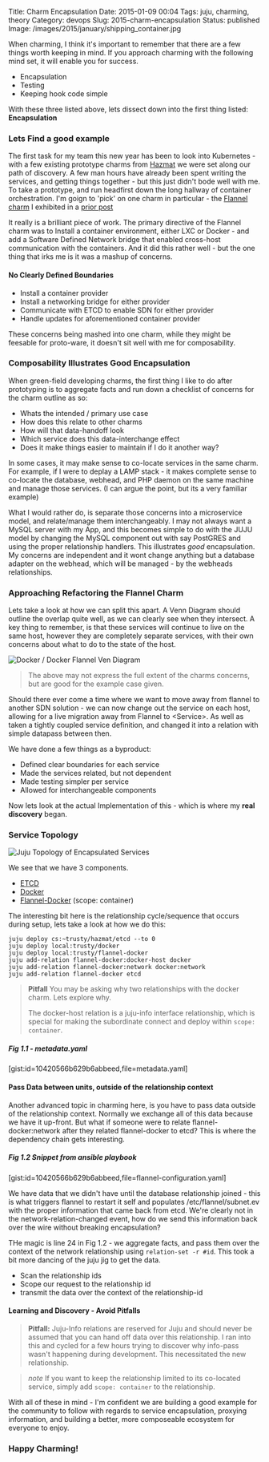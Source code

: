 Title: Charm Encapsulation
Date: 2015-01-09 00:04
Tags: juju, charming, theory
Category: devops
Slug: 2015-charm-encapsulation
Status: published
Image: /images/2015/january/shipping_container.jpg

When charming, I think it's important to remember that there are a few things worth
keeping in mind. If you approach charming with the following mind set, it will enable
you for success.

- Encapsulation
- Testing
- Keeping hook code simple

With these three listed above, lets dissect down into the first thing listed: **Encapsulation**

### Lets Find a good example

The first task for my team this new year has been to look into Kubernetes - with a few existing
prototype charms from [Hazmat](http://blog.kapilt.com/) we were set along our path of discovery.
A few man hours have already been spent writing the services, and getting things together - but
this just didn't bode well with me. To take a prototype, and run headfirst down the long hallway
of container orchestration. I'm goign to 'pick' on one charm in particular - the
[Flannel charm](https://launchpad.net/~hazmat/charms/trusty/flannel/trunk) I exhibited in a
[prior post](/container-networking-with-flannel.html)

It really is a brilliant piece of work. The primary directive of the Flannel charm was to Install
a container environment, either LXC or Docker - and add a Software Defined Network bridge that
enabled cross-host communication with the containers. And it did this rather well - but the one
thing that irks me is it was a mashup of concerns.

#### No Clearly Defined Boundaries
- Install a container provider
- Install a networking bridge for either provider
- Communicate with ETCD to enable SDN for either provider
- Handle updates for aforementioned container provider

These concerns being mashed into one charm, while they might be feesable for proto-ware, it
doesn't sit well with me for composability.

### Composability Illustrates Good Encapsulation

When green-field developing charms, the first thing I like to do after prototyping is to aggregate
facts and run down a checklist of concerns for the charm outline as so:

- Whats the intended / primary use case
- How does this relate to other charms
- How will that data-handoff look
- Which service does this data-interchange effect
- Does it make things easier to maintain if I do it another way?

In some cases, it may make sense to co-locate services in the same charm. For example, if I were
to deplay a LAMP stack - it makes complete sense to co-locate the database, webhead, and PHP
daemon on the same machine and manage those services. (I can argue the point, but its a very
familiar example)

What I would rather do, is separate those concerns into a microservice model, and relate/manage
them interchangeably. I may not always want a MySQL server with my App, and this becomes simple
to do with the JUJU model by changing the MySQL component out with say PostGRES and using the
proper relationship handlers. This illustrates *good* encapsulation. My concerns are independent
and it wont change anything but a database adapter on the webhead, which will be managed - by the
webheads relationships.

### Approaching Refactoring the Flannel Charm

Lets take a look at how we can split this apart. A Venn Diagram should outline the overlap quite
well, as we can clearly see when they intersect. A key thing to remember, is that these services
will continue to live on the same host, however they are completely separate services, with their
own concerns about what to do to the state of the host.

![Docker / Docker Flannel Ven Diagram](/images/2015/january/docker_flannel_ven_diagram.png)

> The above may not express the full extent of the charms concerns, but are good for the example
> case given.


Should there ever come a time where we want to move away from flannel to another SDN solution - we can now change out the service on each host, allowing for a live migration away from Flannel to &lt;Service&gt;. As well as taken a tightly coupled service definition, and changed it into a relation with simple datapass between then.

We have done a few things as a byproduct:

- Defined clear boundaries for each service
- Made the services related, but not dependent
- Made testing simpler per service
- Allowed for interchangeable components

Now lets look at the actual Implementation of this - which is where my **real discovery** began.

### Service Topology

![Juju Topology of Encapsulated Services](/images/2015/january/encapsulated_topology.png)

We see that we have 3 components.

- [ETCD](https://launchpad.net/~hazmat/charms/trusty/etcd/trunk)
- [Docker](https://github.com/chuckbutler/docker-charm)
- [Flannel-Docker](https://github.com/chuckbutler/flannel-docker-charm) (scope: container)

The interesting bit here is the relationship cycle/sequence that occurs during setup, lets take a look at how we do this:

    juju deploy cs:~trusty/hazmat/etcd --to 0
    juju deploy local:trusty/docker
    juju deploy local:trusty/flannel-docker
    juju add-relation flannel-docker:docker-host docker
    juju add-relation flannel-docker:network docker:network
    juju add-relation flannel-docker etcd

> **Pitfall** You may be asking why two relationships with the docker charm. Lets explore why.
>
> The docker-host relation is a juju-info interface relationship, which is special for making
> the subordinate connect and deploy within `scope: container`.

##### Fig 1.1 - metadata.yaml
[gist:id=10420566b629b6abbeed,file=metadata.yaml]

#### Pass Data between units, outside of the relationship context

Another advanced topic in charming here, is you have to pass data outside of the relationship
context. Normally we exchange all of this data because we have it up-front. But what if someone
were to relate flannel-docker:network after they related flannel-docker to etcd? This is where the
dependency chain gets interesting.

##### Fig 1.2 Snippet from ansible playbook
[gist:id=10420566b629b6abbeed,file=flannel-configuration.yaml]

We have data that we didn't have until the database relationship joined - this is what triggers
flannel to restart it self and populates /etc/flannel/subnet.ev with the proper information that
came back from etcd. We're clearly not in the network-relation-changed event, how do we send this
information back over the wire without breaking encapsulation?

THe magic is line 24 in Fig 1.2 - we aggregate facts, and pass them over the context of the network
relationship using `relation-set -r #id`. This took a bit more dancing of the juju jig to get the
data.

- Scan the relationship ids
- Scope our request to the relationship id
- transmit the data over the context of the relationship-id

#### Learning and Discovery - Avoid Pitfalls
> **Pitfall:** Juju-Info relations are reserved for Juju and should never be assumed that you
> can hand off data over this relationship. I ran into this and cycled for a few hours trying to
> discover why info-pass wasn't happening during development. This necessitated the new relationship.

> *note* If you want to keep the relationship limited to its co-located service, simply add
> `scope: container` to the relationship.

With all of these in mind - I'm confident we are building a good example for the community to follow
with regards to service encapsulation, proxying information, and building a better, more composeable
ecosystem for everyone to enjoy.

### Happy Charming!

